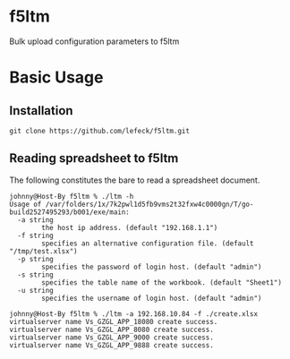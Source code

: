 # f5ltm
Bulk upload configuration parameters to f5ltm


# Basic Usage
## Installation

```cgo
git clone https://github.com/lefeck/f5ltm.git
```

## Reading spreadsheet to f5ltm
The following constitutes the bare to read a spreadsheet document.
```cgo
johnny@Host-By f5ltm % ./ltm -h
Usage of /var/folders/1x/7k2pwl1d5fb9vms2t32fxw4c0000gn/T/go-build2527495293/b001/exe/main:
  -a string
        the host ip address. (default "192.168.1.1")
  -f string
        specifies an alternative configuration file. (default "/tmp/test.xlsx")
  -p string
        specifies the password of login host. (default "admin")
  -s string
        specifies the table name of the workbook. (default "Sheet1")
  -u string
        specifies the username of login host. (default "admin")

johnny@Host-By f5ltm % ./ltm -a 192.168.10.84 -f ./create.xlsx
virtualserver name Vs_GZGL_APP_18080 create success.
virtualserver name Vs_GZGL_APP_8080 create success.
virtualserver name Vs_GZGL_APP_9000 create success.
virtualserver name Vs_GZGL_APP_9888 create success.
```
